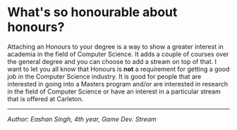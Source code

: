 <h1>What's so honourable about honours?</h1>

Attaching an Honours to your degree is a way to show a greater interest in
academia in the field of Computer Science. It adds a couple of courses over the
general degree and you can choose to add a stream on top of that. I want to let you all know that Honours is
**not** a requirement for getting a good job in the Computer Science industry.
It is good for people that are interested in going into a Masters program and/or
are interested in research in the field of Computer Science or have an interest
in a particular stream that is offered at Carleton.

* * *

*Author: Eashan Singh, 4th year, Game Dev. Stream*
